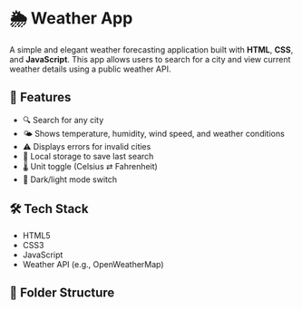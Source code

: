 # 🌦️ Weather App

A simple and elegant weather forecasting application built with **HTML**, **CSS**, and **JavaScript**. This app allows users to search for a city and view current weather details using a public weather API.

## 🚀 Features

- 🔍 Search for any city
- 🌤️ Shows temperature, humidity, wind speed, and weather conditions
- ⚠️ Displays errors for invalid cities
- 💾 Local storage to save last search
- 🌡️ Unit toggle (Celsius ⇄ Fahrenheit)
- 🌙 Dark/light mode switch

## 🛠️ Tech Stack

- HTML5
- CSS3
- JavaScript
- Weather API (e.g., OpenWeatherMap)

## 📁 Folder Structure
